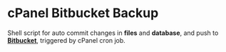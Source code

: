 # cPanel Bitbucket Backup
Shell script for auto commit changes in **files** and **database**, and push to **[Bitbucket](https://bitbucket.org/)**, triggered by cPanel cron job.


